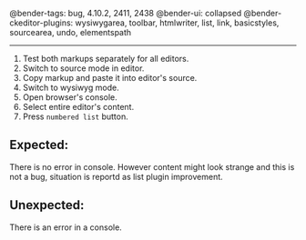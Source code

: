 @bender-tags: bug, 4.10.2, 2411, 2438
@bender-ui: collapsed
@bender-ckeditor-plugins: wysiwygarea, toolbar, htmlwriter, list, link, basicstyles, sourcearea, undo, elementspath

----
1. Test both markups separately for all editors.
2. Switch to source mode in editor.
3. Copy markup and paste it into editor's source.
4. Switch to wysiwyg mode.
5. Open browser's console.
6. Select entire editor's content.
7. Press `numbered list` button.

## Expected:
There is no error in console.
However content might look strange and this is not a bug, situation is reportd as list plugin improvement.

## Unexpected:
There is an error in a console.
